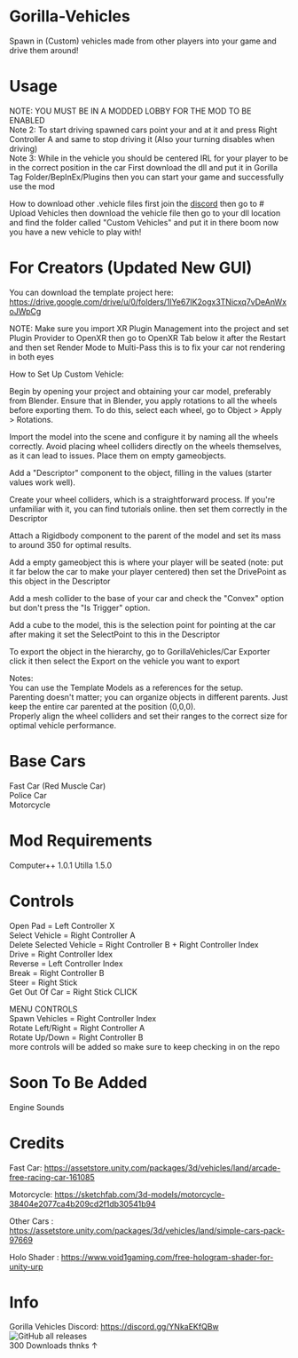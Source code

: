 # Gorilla-Vehicles
Spawn in (Custom) vehicles made from other players into your game and drive them around!

# Usage
NOTE: YOU MUST BE IN A MODDED LOBBY FOR THE MOD TO BE ENABLED<br />
Note 2: To start driving spawned cars point your and at it and press Right Controller A and same to stop driving it (Also your turning disables when driving)<br />
Note 3: While in the vehicle you should be centered IRL for your player to be in the correct position in the car
First download the dll and put it in Gorilla Tag Folder/BepInEx/Plugins then you can start your game and successfully use the mod

How to download other .vehicle files first join the <a href = "https://discord.gg/YNkaEKfQBw">discord<a> then go to # Upload Vehicles then download the vehicle file then go to your dll location and find the folder called "Custom Vehicles" and put it in there boom now you have a new vehicle to play with!

# For Creators (Updated New GUI)
You can download the template project here: https://drive.google.com/drive/u/0/folders/1lYe67IK2ogx3TNicxq7vDeAnWxoJWpCg<br />

NOTE: Make sure you import XR Plugin Management into the project and set Plugin Provider to OpenXR then go to OpenXR Tab below it after the Restart and then set Render Mode to Multi-Pass this is to fix your car not rendering in both eyes<br />

How to Set Up Custom Vehicle:<br />

Begin by opening your project and obtaining your car model, preferably from Blender. Ensure that in Blender, you apply rotations to all the wheels before exporting them. To do this, select each wheel, go to Object > Apply > Rotations.<br />

Import the model into the scene and configure it by naming all the wheels correctly. Avoid placing wheel colliders directly on the wheels themselves, as it can lead to issues. Place them on empty gameobjects.<br />

Add a "Descriptor" component to the object, filling in the values (starter values work well).<br />

Create your wheel colliders, which is a straightforward process. If you're unfamiliar with it, you can find tutorials online. then set them correctly in the Descriptor<br />

Attach a Rigidbody component to the parent of the model and set its mass to around 350 for optimal results.<br />

Add a empty gameobject this is where your player will be seated (note: put it far below the car to make your player centered) then set the DrivePoint as this object in the Descriptor<br />

Add a mesh collider to the base of your car and check the "Convex" option but don't press the "Is Trigger" option.<br />

Add a cube to the model, this is the selection point for pointing at the car after making it set the SelectPoint to this in the Descriptor<br />

To export the object in the hierarchy, go to GorillaVehicles/Car Exporter click it then select the Export on the vehicle you want to export<br />

Notes:<br />
You can use the Template Models as a references for the setup.<br />
Parenting doesn't matter; you can organize objects in different parents. Just keep the entire car parented at the position (0,0,0).<br />
Properly align the wheel colliders and set their ranges to the correct size for optimal vehicle performance.<br />

# Base Cars
Fast Car (Red Muscle Car) <br />
Police Car<br />
Motorcycle

# Mod Requirements
Computer++ 1.0.1
Utilla 1.5.0

# Controls
Open Pad = Left Controller X<br />
Select Vehicle = Right Controller A<br />
Delete Selected Vehicle = Right Controller B + Right Controller Index<br />
Drive = Right Controller Idex<br />
Reverse = Left Controller Index<br />
Break = Right Controller B<br />
Steer = Right Stick<br />
Get Out Of Car = Right Stick CLICK

 MENU CONTROLS<br />
Spawn Vehicles = Right Controller Index<br />
Rotate Left/Right = Right Controller A<br />
Rotate Up/Down = Right Controller B<br />
more controls will be added so make sure to keep checking in on the repo

# Soon To Be Added
Engine Sounds

# Credits
Fast Car: https://assetstore.unity.com/packages/3d/vehicles/land/arcade-free-racing-car-161085

Motorcycle: https://sketchfab.com/3d-models/motorcycle-38404e2077ca4b209cd2f1db30541b94

Other Cars : https://assetstore.unity.com/packages/3d/vehicles/land/simple-cars-pack-97669

Holo Shader : https://www.void1gaming.com/free-hologram-shader-for-unity-urp

# Info
Gorilla Vehicles Discord: https://discord.gg/YNkaEKfQBw<br />
![GitHub all releases](https://img.shields.io/github/downloads/Blas1ed/Gorilla-Vehicles/total?color=%2300FF00)<br />
300 Downloads thnks ↑
